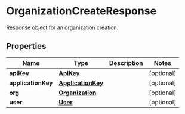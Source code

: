 # OrganizationCreateResponse

Response object for an organization creation.

## Properties

| Name               | Type                                    | Description | Notes      |
| ------------------ | --------------------------------------- | ----------- | ---------- |
| **apiKey**         | [**ApiKey**](ApiKey.md)                 |             | [optional] |
| **applicationKey** | [**ApplicationKey**](ApplicationKey.md) |             | [optional] |
| **org**            | [**Organization**](Organization.md)     |             | [optional] |
| **user**           | [**User**](User.md)                     |             | [optional] |
